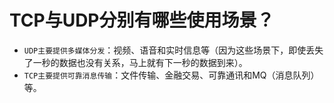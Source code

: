 # TCP与UDP分别有哪些使用场景？

- `UDP主要提供多媒体分发`：视频、语音和实时信息等（因为这些场景下，即使丢失了一秒的数据也没有关系，马上就有下一秒的数据到来）。
- `TCP主要提供可靠消息传输`：文件传输、金融交易、可靠通讯和MQ（消息队列）等。
